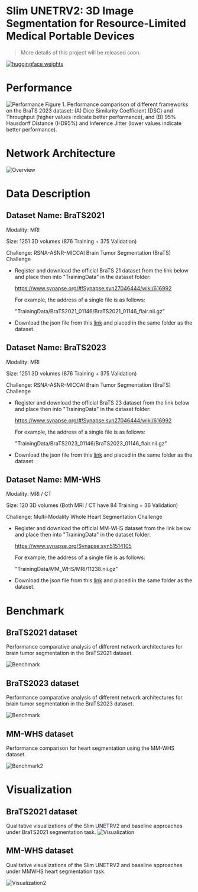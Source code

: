 # Slim UNETRV2: 3D Image Segmentation for Resource-Limited Medical Portable Devices

> More details of this project will be released soon.

[![huggingface weights](https://img.shields.io/badge/%F0%9F%A4%97%20Weights-deepang/slimunetrv2-yellow)](https://huggingface.co/deepang/slimunetrv2)&nbsp;

# Performance

![Performance](./figures/fig1.png)
Figure 1. Performance comparison of different frameworks on the BraTS 2023 dataset: (A) Dice Similarity Coefficient (DSC) and Throughput (higher values indicate better performance), and (B) 95% Hausdorff Distance (HD95%) and Inference Jitter (lower values indicate better performance).

# Network Architecture

![Overview](./figures/Overview.jpg)

# Data Description
## Dataset Name: BraTS2021

Modality: MRI

Size: 1251 3D volumes (876 Training + 375 Validation)

Challenge: RSNA-ASNR-MICCAI Brain Tumor Segmentation (BraTS) Challenge

- Register and download the official BraTS 21 dataset from the link below and place then into "TrainingData" in the dataset folder:

  https://www.synapse.org/#!Synapse:syn27046444/wiki/616992

  For example, the address of a single file is as follows:

  "TrainingData/BraTS2021_01146/BraTS2021_01146_flair.nii.gz"

- Download the json file from this [link](https://drive.google.com/file/d/1i-BXYe-wZ8R9Vp3GXoajGyqaJ65Jybg1/view?usp=sharing) and placed in the same folder as the dataset.

## Dataset Name: BraTS2023

Modality: MRI

Size: 1251 3D volumes (876 Training + 375 Validation)

Challenge: RSNA-ASNR-MICCAI Brain Tumor Segmentation (BraTS) Challenge

- Register and download the official BraTS 23 dataset from the link below and place then into "TrainingData" in the dataset folder:

  https://www.synapse.org/#!Synapse:syn27046444/wiki/616992

  For example, the address of a single file is as follows:

  "TrainingData/BraTS2023_01146/BraTS2023_01146_flair.nii.gz"

- Download the json file from this [link](https://www.med.upenn.edu/cbica/brats/) and placed in the same folder as the dataset.

## Dataset Name: MM-WHS

Modality: MRI / CT 

Size: 120 3D volumes (Both MRI / CT have 84 Training + 36 Validation)

Challenge: Multi-Modality Whole Heart Segmentation Challenge

- Register and download the official MM-WHS dataset from the link below and place then into "TrainingData" in the dataset folder:

  https://www.synapse.org/Synapse:syn51514105

  For example, the address of a single file is as follows:

  "TrainingData/MM_WHS/MRI/11238.nii.gz"

- Download the json file from this [link](https://mega.nz/folder/UNMF2YYI#1cqJVzo4p_wESv9P_pc8uA) and placed in the same folder as the dataset.

# Benchmark
## BraTS2021 dataset
Performance comparative analysis of different network architectures for brain tumor segmentation in the BraTS2021 dataset.

![Benchmark](./figures/Benchmark.png)

## BraTS2023 dataset
Performance comparative analysis of different network architectures for brain tumor segmentation in the BraTS2023 dataset.

![Benchmark](./figures/Benchmark3.png)

## MM-WHS dataset
Performance comparison for heart segmentation using the MM-WHS dataset.

![Benchmark2](./figures/Benchmark2.png)

# Visualization

## BraTS2021 dataset
Qualitative visualizations of the Slim UNETRV2 and baseline approaches under BraTS2021 segmentation task.
![Visualization](./figures/Visualization.png)

## MM-WHS dataset
Qualitative visualizations of the Slim UNETRV2 and baseline approaches under MMWHS heart segmentation task.

![Visualization2](./figures/Visualization2.png)